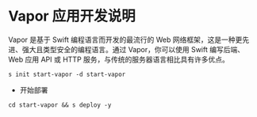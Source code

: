 # Vapor 应用开发说明

Vapor 是基于 Swift 编程语言而开发的最流行的 Web 网络框架，这是一种更先进、强大且类型安全的编程语言。通过 Vapor，你可以使用 Swift 编写后端、Web 应用 API 或 HTTP 服务，与传统的服务器语言相比具有许多优点。

```shell script
s init start-vapor -d start-vapor
```

- 开始部署

```shell script
cd start-vapor && s deploy -y
```
